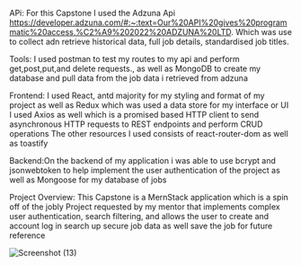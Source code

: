 APi: For this Capstone I used the Adzuna Api https://developer.adzuna.com/#:~:text=Our%20API%20gives%20programmatic%20access,%C2%A9%202022%20ADZUNA%20LTD.
Which was use to collect adn retrieve  historical data, full job details, standardised job titles.

Tools: I used postman to test my routes to my api and perform get,post,put,and delete requests., as well as MongoDB to create my database and pull data from the job data i retrieved from adzuna

Frontend: I used React, antd majority for my styling and format of my project as well as Redux which was used a data store for my interface or UI
I used Axios as well which is a promised based HTTP client to send asynchronous HTTP requests to REST endpoints and perform CRUD operations
The other resources I used consists of  react-router-dom as well as toastify

Backend:On the backend of my application i was able to use bcrypt and jsonwebtoken to help implement the user authentication of the project as well as Mongoose for my database of jobs

Project Overview: This Capstone is a MernStack application which is a spin off of the jobly Project requested by my mentor that implements complex user authentication,
search filtering, and allows the user to create and account log in search up secure job data as well save the job for future reference


![Screenshot (13)](https://user-images.githubusercontent.com/52386724/160944149-1aca6609-cf2d-410d-9b7a-28d6a51a424d.png)



